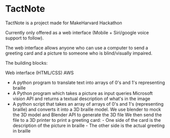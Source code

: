 # TactNote

TactNote is a project made for MakeHarvard Hackathon

Currently only offered as a web interface (Mobile + Siri/google voice support to follow).

The web interface allows anyone who can use a computer to send a greeting card and a picture to someone who is blind/visually impaired.

The building blocks:

Web interface (HTML/CSS)
AWS
- A python program to translate text into arrays of 0's and 1's representing braille
- A Python program which takes a picture as input queries Microsoft vision API and returns a textual description of what's in the image
- A python script that takes an array of arrays of 0's and 1's (representing braille) and converts it into a 3D braille model.
We use blender to mock the 3D model and Blender API to generate the 3D file
We then send the file to a 3D printer to print a greeting card: - One side of the card is the description of the picture in braille - The other side is the actual greeting in braille
